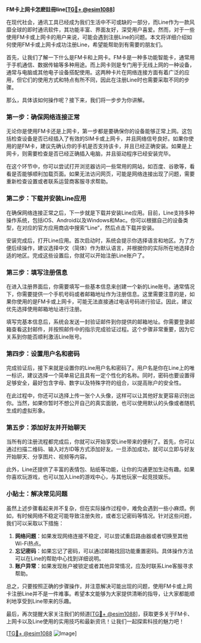 **FM卡上网卡怎麽註冊line[[TG💪+ @esim1088](https://t.me/s/esim1088)]**

在现代社会，通讯工具已经成为我们生活中不可或缺的一部分，而Line作为一款风靡全球的即时通讯软件，其功能丰富、界面友好，深受用户喜爱。然而，对于一些使用FM卡或上网卡的用户来说，可能会遇到注册Line的问题。本文将详细介绍如何使用FM卡或上网卡成功注册Line，希望能帮助到有需要的朋友们。

首先，让我们了解一下什么是FM卡和上网卡。FM卡是一种多功能智能卡，通常用于手机通信、数据传输等多种用途。而上网卡则是专门用于无线上网的一种设备，通常与电脑或其他电子设备搭配使用。这两种卡片在网络连接方面有着广泛的应用，但它们的使用方式和特点有所不同，因此在注册Line时也需要采取不同的步骤。

那么，具体该如何操作呢？接下来，我们将一步步为你讲解。

### 第一步：确保网络连接正常

无论你是使用FM卡还是上网卡，第一步都是要确保你的设备能够正常上网。这包括检查设备是否已经插入了有效的SIM卡或上网卡，并且网络信号良好。如果你使用的是FM卡，建议先确认你的手机是否支持该卡，并且已经正确安装。如果是上网卡，则需要检查是否已经正确插入电脑，并且驱动程序已经安装完毕。

在这个环节中，你可以尝试打开浏览器访问一些常用的网站，如百度、谷歌等，看看是否能够顺利加载页面。如果无法访问网页，可能是网络连接出现了问题，需要重新检查设置或者联系运营商客服寻求帮助。

### 第二步：下载并安装Line应用

在确保网络连接正常之后，下一步就是下载并安装Line应用。目前，Line支持多种操作系统，包括iOS、Android以及Windows和Mac。你可以根据自己的设备类型，在对应的官方应用商店中搜索“Line”，然后点击下载并安装。

安装完成后，打开Line应用。首次启动时，系统会提示你选择语言和地区。为了方便后续操作，建议选择中文（简体）作为默认语言，并根据你的实际所在地选择合适的地区。完成这些设置后，你就可以开始注册Line账户了。

### 第三步：填写注册信息

在进入注册界面后，你需要填写一些基本信息来创建一个新的Line账号。通常情况下，你需要提供一个手机号码或者邮箱地址作为注册信息。这里需要注意的是，如果你使用的是FM卡或上网卡，可能无法直接通过电话号码进行验证。因此，建议优先选择使用邮箱地址进行注册。

填写完基本信息后，系统会发送一封验证邮件到你提供的邮箱地址。你需要登录邮箱查看这封邮件，并按照邮件中的指示完成验证过程。这个步骤非常重要，因为它关系到你能否顺利激活Line账号。

### 第四步：设置用户名和密码

完成验证后，接下来就是设置你的Line用户名和密码了。用户名是你在Line上的唯一标识，建议选择一个简单易记且具有一定个性化的名称。同时，密码也要设置得足够安全，最好包含字母、数字以及特殊字符的组合，以提高账户的安全性。

在此过程中，你还可以选择上传一张个人头像，这样可以让其他好友更容易识别出你。当然，如果你暂时不想公开自己的真实面貌，也可以使用默认的头像或者随机生成的虚拟形象。

### 第五步：添加好友并开始聊天

当所有的注册流程都完成后，你就可以开始享受Line带来的便利了。首先，你可以通过扫描二维码、输入对方ID等方式添加好友。一旦添加成功，就可以立即与好友开始聊天、分享图片、视频等内容。

此外，Line还提供了丰富的表情包、贴纸等功能，让你的沟通更加生动有趣。如果你喜欢玩游戏，也可以加入Line的游戏中心，与其他玩家一起竞技娱乐。

### 小贴士：解决常见问题

虽然上述步骤看起来并不复杂，但在实际操作过程中，难免会遇到一些小麻烦。例如，有时候网络不稳定可能导致注册失败，或者忘记密码等情况。针对这些问题，我们可以采取以下措施：

1. **网络问题**：如果发现网络连接不稳定，可以尝试重启路由器或者切换至其他Wi-Fi热点。
2. **忘记密码**：如果忘记了密码，可以通过邮箱找回功能重置密码。具体操作方法可以在Line的帮助中心找到详细说明。
3. **账户异常**：如果发现账户被锁定或者其他异常情况，应及时联系Line客服寻求帮助。

总之，只要按照正确的步骤操作，并注意解决可能出现的问题，使用FM卡或上网卡注册Line并不是一件难事。希望本文能够为大家提供清晰的指导，让大家都能顺利地享受到Line带来的乐趣。

最后，再次提醒大家关注我们的频道[[TG💪+ @esim1088](https://t.me/s/esim1088)]，获取更多关于FM卡、上网卡以及Line使用的实用技巧和最新资讯！让我们一起探索科技的魅力吧！

[[TG💪+ @esim1088](https://t.me/s/esim1088) ![Image](https://i.postimg.cc/4NQfJmqS/Snipaste-2025-05-13-00-14-12.png)]